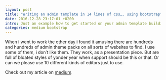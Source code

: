```yaml
---
layout: post
title: "Writing an admin template in 14 lines of css…. using bootstrap"
date: 2016-12-28 23:17:01 +0200
intro: Just an example how to get started on your admin template building skills.
categories: medium bootstrap
---
```


When i went to work the other day i found it amusing there are hundreds and hundreds of admin theme packs on all sorts of websites to find. I use some of them, i don’t like them. They work, as a presentation piece. But are full of bloated styles of yonder year when support should be this or that. Or can we please use 10 different kinds of editors just to use.

Check out my article on [medium][writing-an-admin-template].

[writing-an-admin-template]: https://medium.com/@disjfa/writing-an-admin-template-in-14-lines-of-css-using-bootstrap-786277da50a4
